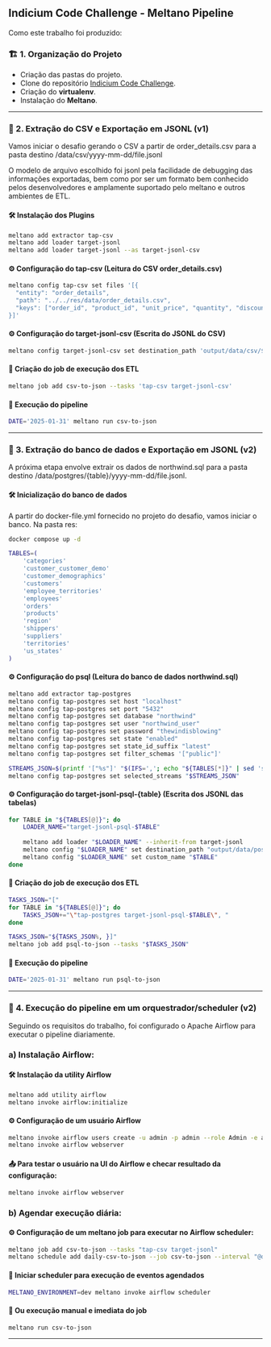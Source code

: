 ## Indicium Code Challenge - Meltano Pipeline

Como este trabalho foi produzido:

### 🏗️ 1. Organização do Projeto
 - Criação das pastas do projeto.
 - Clone do repositório [Indicium Code Challenge](https://github.com/techindicium/code-challenge).
 - Criação do **virtualenv**.
 - Instalação do **Meltano**.

---

### 📂 2. Extração do CSV e Exportação em JSONL (v1)

Vamos iniciar o desafio gerando o CSV a partir de order_details.csv para a pasta destino
/data/csv/yyyy-mm-dd/file.jsonl

O modelo de arquivo escolhido foi jsonl pela facilidade de debugging das informações exportadas,
bem como por ser um formato bem conhecido pelos desenvolvedores e amplamente suportado pelo meltano
e outros ambientes de ETL.

#### 🛠️ Instalação dos Plugins
```bash
meltano add extractor tap-csv
meltano add loader target-jsonl
meltano add loader target-jsonl --as target-jsonl-csv
```

#### ⚙️ Configuração do tap-csv (Leitura do CSV order_details.csv)
```bash
meltano config tap-csv set files '[{
  "entity": "order_details",
  "path": "../../res/data/order_details.csv",
  "keys": ["order_id", "product_id", "unit_price", "quantity", "discount"]
}]'
```

#### ⚙️ Configuração do target-jsonl-csv (Escrita do JSONL do CSV)
```bash
meltano config target-jsonl-csv set destination_path 'output/data/csv/$DATE'
```

#### 🚀 Criação do job de execução dos ETL
```bash
meltano job add csv-to-json --tasks 'tap-csv target-jsonl-csv'
```

#### 🚀 Execução do pipeline
```bash
DATE='2025-01-31' meltano run csv-to-json 
```

---


### 📂 3. Extração do banco de dados e Exportação em JSONL (v2)

A próxima etapa envolve extrair os dados de northwind.sql para a pasta destino
/data/postgres/{table}/yyyy-mm-dd/file.jsonl.

#### 🛠️ Inicialização do banco de dados

A partir do docker-file.yml fornecido no projeto do desafio, vamos iniciar o banco. Na pasta res:

```bash
docker compose up -d

TABLES=(
    'categories'
    'customer_customer_demo'
    'customer_demographics'
    'customers'
    'employee_territories'
    'employees'
    'orders'
    'products'
    'region'
    'shippers'
    'suppliers'
    'territories'
    'us_states'
)
```

#### ⚙️ Configuração do psql (Leitura do banco de dados northwind.sql)
```bash
meltano add extractor tap-postgres
meltano config tap-postgres set host "localhost"
meltano config tap-postgres set port "5432"
meltano config tap-postgres set database "northwind"
meltano config tap-postgres set user "northwind_user"
meltano config tap-postgres set password "thewindisblowing"
meltano config tap-postgres set state "enabled"
meltano config tap-postgres set state_id_suffix "latest"
meltano config tap-postgres set filter_schemas '["public"]'

STREAMS_JSON=$(printf '["%s"]' "$(IFS=','; echo "${TABLES[*]}" | sed 's/,/","/g')")
meltano config tap-postgres set selected_streams "$STREAMS_JSON"
```

#### ⚙️ Configuração do target-jsonl-psql-{table} (Escrita dos JSONL das tabelas)
```bash
for TABLE in "${TABLES[@]}"; do
    LOADER_NAME="target-jsonl-psql-$TABLE"
    
    meltano add loader "$LOADER_NAME" --inherit-from target-jsonl
    meltano config "$LOADER_NAME" set destination_path "output/data/postgres/$TABLE/\$DATE"
    meltano config "$LOADER_NAME" set custom_name "$TABLE"
done

```

#### 🚀 Criação do job de execução dos ETL
```bash
TASKS_JSON="["
for TABLE in "${TABLES[@]}"; do
    TASKS_JSON+="\"tap-postgres target-jsonl-psql-$TABLE\", "
done

TASKS_JSON="${TASKS_JSON%, }]"
meltano job add psql-to-json --tasks "$TASKS_JSON"
```

#### 🚀 Execução do pipeline
```bash
DATE='2025-01-31' meltano run psql-to-json
```

---






### 📂 4. Execução do pipeline em um orquestrador/scheduler (v2)

Seguindo os requisitos do trabalho, foi configurado o Apache Airflow para
executar o pipeline diariamente.

### a) Instalação Airflow:

#### 🛠️ **Instalação da utility Airflow**
```bash
meltano add utility airflow
meltano invoke airflow:initialize
```

#### ⚙️ Configuração de um usuário Airflow
```bash
meltano invoke airflow users create -u admin -p admin --role Admin -e admin@admin.com -f admin -l admin
meltano invoke airflow webserver
```

#### 📤 Para testar o usuário na UI do Airflow e checar resultado da configuração:
```bash
meltano invoke airflow webserver
```

### b) Agendar execução diária:

#### ⚙️ Configuração de um meltano job para executar no Airflow scheduler:
```bash
meltano job add csv-to-json --tasks "tap-csv target-jsonl"
meltano schedule add daily-csv-to-json --job csv-to-json --interval "@daily"
```

#### 🚀 Iniciar scheduler para execução de eventos agendados
```bash
MELTANO_ENVIRONMENT=dev meltano invoke airflow scheduler
```

#### 🚀 Ou execução manual e imediata do job
```bash
meltano run csv-to-json
```

---
